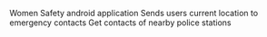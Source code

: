 
Women Safety android application
Sends users current location to emergency contacts
Get contacts of nearby police stations